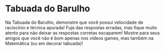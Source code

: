 # Tabuada do Barulho

Na Tabuada do Barulho, demonstre que você possui velocidade de raciocínio e técnica apurada! Fuja das respostas erradas, mas fique muito atento para não deixar as respostas corretas escaparem! Mostre para seus amigos que você não é bom apenas nos vídeos games, mas também na Matemática (ou em decorar tabuada)!